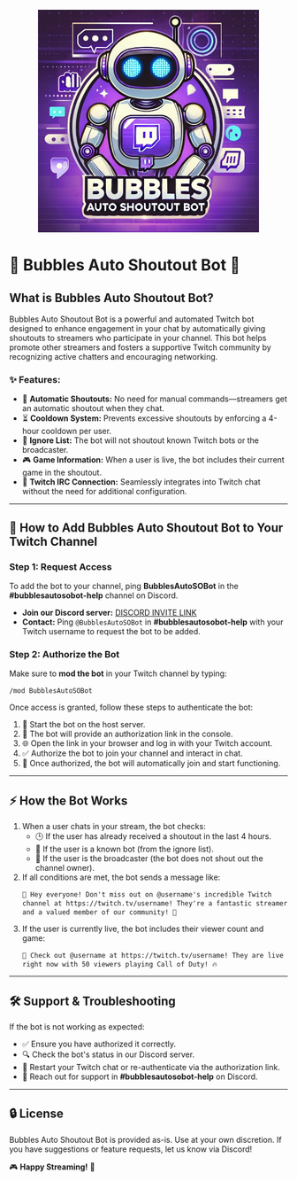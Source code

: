 <p align="center">
  <img src="https://github.com/KernFerm/Bubbles-Auto-SO-Bot/blob/main/bubbles-auto-so-bot.png" width="400" alt="Bubbles Auto Shoutout Bot Logo">
</p>

# 🚀 Bubbles Auto Shoutout Bot 🎉

## What is Bubbles Auto Shoutout Bot?
Bubbles Auto Shoutout Bot is a powerful and automated Twitch bot designed to enhance engagement in your chat by automatically giving shoutouts to streamers who participate in your channel. This bot helps promote other streamers and fosters a supportive Twitch community by recognizing active chatters and encouraging networking.

### ✨ Features:
- 🤖 **Automatic Shoutouts:** No need for manual commands—streamers get an automatic shoutout when they chat.
- ⏳ **Cooldown System:** Prevents excessive shoutouts by enforcing a 4-hour cooldown per user.
- 🚫 **Ignore List:** The bot will not shoutout known Twitch bots or the broadcaster.
- 🎮 **Game Information:** When a user is live, the bot includes their current game in the shoutout.
- 🔗 **Twitch IRC Connection:** Seamlessly integrates into Twitch chat without the need for additional configuration.

---

## 📌 How to Add Bubbles Auto Shoutout Bot to Your Twitch Channel

### Step 1: Request Access
To add the bot to your channel, ping **BubblesAutoSOBot** in the **#bubblesautosobot-help** channel on Discord.

- **Join our Discord server:** [DISCORD INVITE LINK](https://discord.gg/eCGpWUf5aR)
- **Contact:** Ping `@BubblesAutoSOBot` in **#bubblesautosobot-help** with your Twitch username to request the bot to be added.

### Step 2: Authorize the Bot

Make sure to **mod the bot** in your Twitch channel by typing:
```
/mod BubblesAutoSOBot
```
Once access is granted, follow these steps to authenticate the bot:
1. 🚀 Start the bot on the host server.
2. 🔗 The bot will provide an authorization link in the console.
3. 🌐 Open the link in your browser and log in with your Twitch account.
4. ✅ Authorize the bot to join your channel and interact in chat.
5. 🤖 Once authorized, the bot will automatically join and start functioning.

---

## ⚡ How the Bot Works
1. When a user chats in your stream, the bot checks:
   - 🕒 If the user has already received a shoutout in the last 4 hours.
   - 🚫 If the user is a known bot (from the ignore list).
   - 🎥 If the user is the broadcaster (the bot does not shout out the channel owner).
2. If all conditions are met, the bot sends a message like:
   ```
   🚀 Hey everyone! Don't miss out on @username's incredible Twitch channel at https://twitch.tv/username! They're a fantastic streamer and a valued member of our community! 🎉
   ```
3. If the user is currently live, the bot includes their viewer count and game:
   ```
   🎉 Check out @username at https://twitch.tv/username! They are live right now with 50 viewers playing Call of Duty! 🔥
   ```

---

## 🛠️ Support & Troubleshooting
If the bot is not working as expected:
- ✅ Ensure you have authorized it correctly.
- 🔍 Check the bot's status in our Discord server.
- 🔄 Restart your Twitch chat or re-authenticate via the authorization link.
- 💬 Reach out for support in **#bubblesautosobot-help** on Discord.

---

## 🔒 License
Bubbles Auto Shoutout Bot is provided as-is. Use at your own discretion. If you have suggestions or feature requests, let us know via Discord!

🎮 **Happy Streaming!** 🚀
